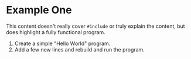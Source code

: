 # Example One

This content doesn't really cover `#include` or truly explain the content, but does highlight a fully functional program.

1. Create a simple "Hello World" program.
2. Add a few new lines and rebuild and run the program.
